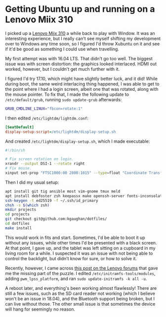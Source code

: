 # Getting Ubuntu up and running on a Lenovo Miix 310

I picked up a [Lenovo Miix 310](https://www3.lenovo.com/ie/en/laptops/ideapad/miix-series/Ideapad-Miix-310/p/88EMMX30692)
a while back to play with Window. It was an interesting experience, but I
really can't see myself shifting my development over to Windows any time soon,
so I figured I'd throw Xubuntu on it and see if it'd be good as something I
could use when travelling.

My first attempt was with 16.04 LTS. That didn't go too well. The biggest issue
was with screen distortion: the graphics looked interlaced. HDMI out worked,
however, but I couldn't get much further with it.

I figured I'd try 17.10, which might have slightly better luck, and it did!
While during boot, the same weird interlacing thing happened, I was able to get
to the point where I had a login screen, albeit one that was rotated, along
with the mouse pointer. To fix that, I made the following update to
`/etc/default/grub`, running `sudo update-grub` afterwards:

```sh
GRUB_CMDLINE_LINUX="fbcon=rotate:1"
```

I then edited `/etc/lightdm/lightdm.conf`:

```ini
[SeatDefault]
display-setup-script=/etc/lightdm/display-setup.sh
```

And created `/etc/lightdm/display-setup.sh`, which I made executable:

```sh
#!/bin/sh

# Fix screen rotation on login.
xrandr --output DSI-1 --rotate right
# Fix mouse.
xinput set-prop "FTSC1000:00 2808:1015" --type=float "Coordinate Transformation Matrix" 0 1 0 -1 0 1 0 0 1
```

Then I did my usual setup:

```sh
apt install git tig ansible most vim-gnome tmux meld
apt install debfoster zsh keepassx make openssh-server fonts-inconsolata
ssh-keygen -t ed25519 -f ~/.ssh/id_primary
chsh -s $(which zsh)
mkdir projects
cd projects
git checkout git@github.com:kgaughan/dotfiles/
cd dotfiles
make install
```

This would work in fits and start. Sometimes, I'd be able to boot it up without
any issues, while other times I'd be presented with a black screen. At that
point, I gave up, and the tablet was left sitting on a cupboard in my living
room for a while. I suspected it was an issue with not being able to control
the backlight, but didn't know for sure, or how to solve it.

Recently, however, I came across
[this post on the Lenovo forums](https://forums.lenovo.com/t5/Linux-Discussion/ubuntu-for-Miix-310-10ICR-Tablet/m-p/3996259#M10556)
that gave me the missing part of the puzzle. I edited
`/etc/initramfs-tools/modules`, adding `pwm_lpss_platform`, and ran
`sudo update-initramfs -k all -u`.

A reboot later, and everything's been working almost flawlessly! There are
still a few issues, such as the SD card reader not working (which I believe
won't be an issue in 18.04), and the Bluetooth support being broken, but I can
live without those. The other small issue is that sometimes the device will
hang for seemingly no reason.
